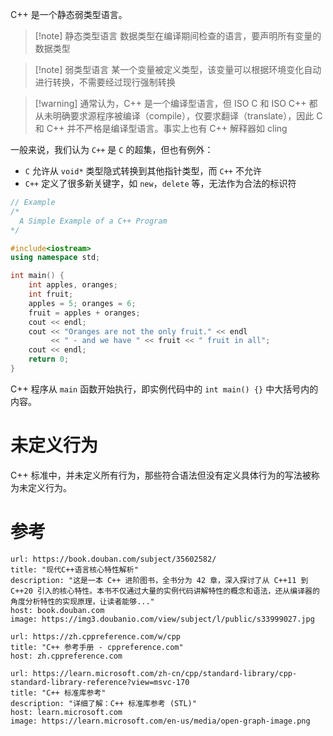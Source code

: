 C++ 是一个静态弱类型语言。

> [!note] 静态类型语言
> 数据类型在编译期间检查的语言，要声明所有变量的数据类型

> [!note] 弱类型语言
> 某一个变量被定义类型，该变量可以根据环境变化自动进行转换，不需要经过现行强制转换

> [!warning] 通常认为，C++ 是一个编译型语言，但 ISO C 和 ISO C++ 都从未明确要求源程序被编译（compile），仅要求翻译（translate），因此 C 和 C++ 并不严格是编译型语言。事实上也有 C++ 解释器如 cling

一般来说，我们认为 `C++` 是 `C` 的超集，但也有例外：
* `C` 允许从 `void*` 类型隐式转换到其他指针类型，而 `C++` 不允许
* `C++` 定义了很多新关键字，如 `new`，`delete` 等，无法作为合法的标识符

```cpp
// Example
/*
  A Simple Example of a C++ Program
*/

#include<iostream>
using namespace std;

int main() {
    int apples, oranges;
    int fruit;
    apples = 5; oranges = 6;
    fruit = apples + oranges;
    cout << endl;
    cout << "Oranges are not the only fruit." << endl
         << " - and we have " << fruit << " fruit in all";
    cout << endl;
    return 0;
}
```

C++ 程序从 `main` 函数开始执行，即实例代码中的 `int main() {}` 中大括号内的内容。

# 未定义行为

C++ 标准中，并未定义所有行为，那些符合语法但没有定义具体行为的写法被称为未定义行为。

# 参考

```cardlink
url: https://book.douban.com/subject/35602582/
title: "现代C++语言核心特性解析"
description: "这是一本 C++ 进阶图书，全书分为 42 章，深入探讨了从 C++11 到 C++20 引入的核心特性。本书不仅通过大量的实例代码讲解特性的概念和语法，还从编译器的角度分析特性的实现原理，让读者能够..."
host: book.douban.com
image: https://img3.doubanio.com/view/subject/l/public/s33999027.jpg
```

```cardlink
url: https://zh.cppreference.com/w/cpp
title: "C++ 参考手册 - cppreference.com"
host: zh.cppreference.com
```

```cardlink
url: https://learn.microsoft.com/zh-cn/cpp/standard-library/cpp-standard-library-reference?view=msvc-170
title: "C++ 标准库参考"
description: "详细了解：C++ 标准库参考 (STL)"
host: learn.microsoft.com
image: https://learn.microsoft.com/en-us/media/open-graph-image.png
```

